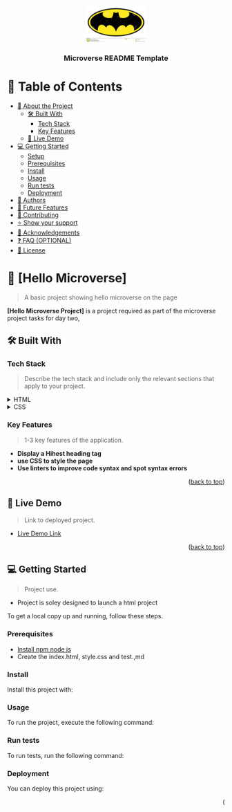 <a name="readme-top"></a>

<div align="center">

  <img src="batman_logo.jpeg" alt="logo" width="140"  height="auto" />
  <br/>

  <h3><b>Microverse README Template</b></h3>

</div>

<!-- TABLE OF CONTENTS -->

# 📗 Table of Contents

- [📖 About the Project](#about-project)
  - [🛠 Built With](#built-with)
    - [Tech Stack](#tech-stack)
    - [Key Features](#key-features)
  - [🚀 Live Demo](#live-demo)
- [💻 Getting Started](#getting-started)
  - [Setup](#setup)
  - [Prerequisites](#prerequisites)
  - [Install](#install)
  - [Usage](#usage)
  - [Run tests](#run-tests)
  - [Deployment](#triangular_flag_on_post-deployment)
- [👥 Authors](#authors)
- [🔭 Future Features](#future-features)
- [🤝 Contributing](#contributing)
- [⭐️ Show your support](#support)
- [🙏 Acknowledgements](#acknowledgements)
- [❓ FAQ (OPTIONAL)](#faq)
- [📝 License](#license)

<!-- PROJECT DESCRIPTION -->

# 📖 [Hello Microverse] <a name="about-project"></a>

> A  basic project showing hello microverse on the page 

**[Hello Microverse Project]** is a project required as part of the microverse  project tasks for day two,

## 🛠 Built With <a name="HTML and CSS  "></a>

### Tech Stack <a name="Tech-stack"></a>

> Describe the tech stack and include only the relevant sections that apply to your project.


<details>
  <summary>HTML</summary>
  <ul>
    <li><a href="https://developer.mozilla.org/en-US/docs/Web/HTML">React.js</a></li>
  </ul>
</details>

<details>
  <summary>CSS</summary>
  <ul>
    <li><a href="https://developer.mozilla.org/en-US/docs/Web/CSS">Express.js</a></li>
  </ul>
</details>

<!-- Features -->

### Key Features <a name="key-features"></a>

> 1-3 key features of the application.

- **Display a Hihest heading tag**
- **use CSS to style the  page**
- **Use linters to improve code syntax and spot syntax errors**

<p align="right">(<a href="#readme-top">back to top</a>)</p>

<!-- LIVE DEMO -->

## 🚀 Live Demo <a name="Ejike Richrd"></a>

> Link to deployed project.

- [Live Demo Link](https://hellomverse.com)

<p align="right">(<a href="#readme-top">back to top</a>)</p>

<!-- GETTING STARTED -->

## 💻 Getting Started <a name="getting-started"></a>

> Project use.
- Project is soley designed to  launch a html project 

To get a local copy up and running, follow these steps.

### Prerequisites

- [Install npm node js](www.nodejs.com)
-  Create the index.html, style.css and test.,md


<!--
Example command:

```
```
 -->

<!--

Example commands:

```sh
  cd my-folder
  git clone git@github.com:myaccount/my-project.git
```
--->

### Install

Install this project with:

<!--

``` clone the repo using :
    git clone git@github.com:myaccount/my-project.git
```
--->

### Usage

To run the project, execute the following command:

<!--
Example command:

```sh
  rails server
```
--->

### Run tests

To run tests, run the following command:

<!--
Example command:

```sh
  bin/rails test test/models/article_test.rb
```
--->

### Deployment

You can deploy this project using:

<!--
Example:

```sh

```
 -->

<p align="right">(<a href=', back to top</a>)</p>

<!-- AUTHORS -->

## 👥 Authors <a name="Ejike Richard"></a>

> collaborators of this project.

👤 **Author1**

- GitHub: [@githubhandle](https://github.com/githubhandle)
- Twitter: [@twitterhandle](https://twitter.com/twitterhandle)
- LinkedIn: [LinkedIn](https://linkedin.com/in/linkedinhandle)

👤 **Author2**

- GitHub: [@githubhandle](https://github.com/githubhandle)
- Twitter: [@twitterhandle](https://twitter.com/twitterhandle)
- LinkedIn: [LinkedIn](https://linkedin.com/in/linkedinhandle)

<p align="right">(<a href="#readme-top">back to top</a>)</p>

<!-- FUTURE FEATURES -->

## 🔭 Future Features <a name="future-features"></a>

> Describe 1 - 3 features you will add to the project.

- [ ] **[new_feature_1]**
- [ ] **[new_feature_2]**
- [ ] **[new_feature_3]**

<p align="right">(<a href="#readme-top">back to top</a>)</p>

<!-- CONTRIBUTING -->

## 🤝 Contributing <a name="contributing"></a>

Contributions, issues, and feature requests are welcome!

Feel free to check the [issues page](../../issues/).

<p align="right">(<a href="#readme-top">back to top</a>)</p>

<!-- SUPPORT -->

## ⭐️ Show your support <a name="support"></a>

> Hello! Microverse

If you like this project...

<p align="right">(<a href="#readme-top">back to top</a>)</p>

<!-- ACKNOWLEDGEMENTS -->

## 🙏 Acknowledgments <a name="acknowledgements"></a>

> Give credit to everyone who inspired your codebase.

I would like to thank...

<p align="right">(<a href="#readme-top">back to top</a>)</p>

<!-- FAQ (optional) -->

## ❓ FAQ (OPTIONAL) <a name="faq"></a>

> Developers :

- **[Developer]**

  - [Ejike Richard]

- **[Experience]**

 - [John Peters]

<p align="right">(<a href="#readme-top">back to top</a>)</p>

<!-- LICENSE -->

## 📝 License <a name="license"></a>

This project is [MIT](./LICENSE) licensed.

_NOTE: we recommend using the [MIT license](https://choosealicense.com/licenses/mit/) - you can set it up quickly by [using templates available on GitHub](https://docs.github.com/en/communities/setting-up-your-project-for-healthy-contributions/adding-a-license-to-a-repository). You can also use [any other license](https://choosealicense.com/licenses/) if you wish._

<p align="right">(<a href="#readme-top">back to top</a>)</p>
